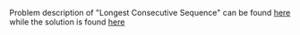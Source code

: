 Problem description of "Longest Consecutive Sequence" can be found [here](https://leetcode.com/problems/longest-consecutive-sequence/) while the solution is found [here](https://github.com/aurimas13/Solutions-To-Problems/blob/main/LeetCode/Python%20Solutions/Longest%20Consecutive%20Sequence/longest.py)